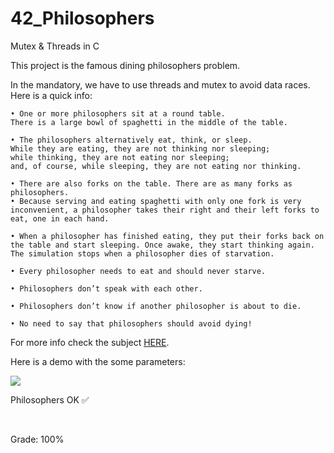 # 42_Philosophers

Mutex &amp; Threads in C

This project is the famous dining philosophers problem.

In the mandatory, we have to use threads and mutex to avoid data races.
Here is a quick info:

	• One or more philosophers sit at a round table.
	There is a large bowl of spaghetti in the middle of the table.
	
	• The philosophers alternatively eat, think, or sleep.
	While they are eating, they are not thinking nor sleeping;
	while thinking, they are not eating nor sleeping;
	and, of course, while sleeping, they are not eating nor thinking.
	
	• There are also forks on the table. There are as many forks as philosophers.
	• Because serving and eating spaghetti with only one fork is very inconvenient, a philosopher takes their right and their left forks to eat, one in each hand.
	
	• When a philosopher has finished eating, they put their forks back on the table and start sleeping. Once awake, they start thinking again. The simulation stops when a philosopher dies of starvation.
	
	• Every philosopher needs to eat and should never starve.
	
	• Philosophers don’t speak with each other.
	
	• Philosophers don’t know if another philosopher is about to die.
	
	• No need to say that philosophers should avoid dying!

For more info check the subject [HERE](https://github.com/benmaia/42_Philosophers/blob/master/en.subject.pdf).

Here is a demo with the some parameters:

<img src= "https://cdn.discordapp.com/attachments/461563270411714561/1017456151547367455/12.gif">

</br>
<p> Philosophers OK ✅</p>
</br>
<p> Grade: 100% </p>
<div style="display: inline"><br>
   <img src="">
</div>
